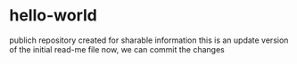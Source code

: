 # hello-world
publich repository created for sharable information
this is an update version of the initial read-me file
now, we can commit the changes

